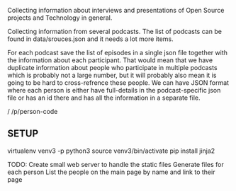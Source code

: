 Collecting information about interviews and presentations
of Open Source projects and Technology in general.


Collecting information from several podcasts.
The list of podcasts can be found in data/srouces.json
and it needs a lot more items.


For each podcast save the list of episodes in a single json file together with the information about each participant.
That would mean that we have duplicate information about people who participate in multiple podcasts which is probably not a large
number, but it will probably also mean it is going to be hard to cross-refrence these people.
We can have JSON format where each person is either have full-details in the podcast-specific json file
or has an id there and has all the information in a separate file.


/
/p/person-code



SETUP
------
virtualenv venv3 -p python3
source venv3/bin/activate
pip install jinja2


TODO:
Create small web server to handle the static files
Generate files for each person
List the people on the main page by name and link to their page

